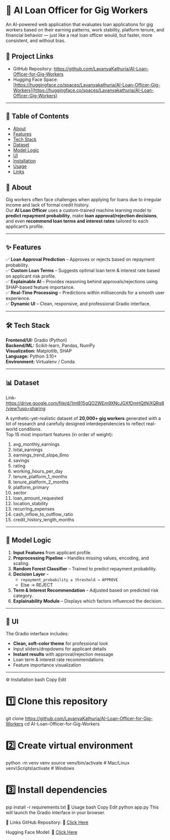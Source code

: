 # 🤖 AI Loan Officer for Gig Workers

An AI-powered web application that evaluates loan applications for gig workers based on their earning patterns, work stability, platform tenure, and financial behavior — just like a real loan officer would, but faster, more consistent, and without bias.
## 🔗 Project Links
- GitHub Repository: https://github.com/LavanyaKathuria/AI-Loan-Officer-for-Gig-Workers
- Hugging Face Space: [https://huggingface.co/spaces/Lavanyakathuria/AI-Loan-Officer-Gig-Workers](https://huggingface.co/spaces/Lavanyakathuria/AI-Loan-Officer-Gig-Workers)

---

## 📌 Table of Contents
- [About](#about)
- [Features](#features)
- [Tech Stack](#tech-stack)
- [Dataset](#dataset)
- [Model Logic](#model-logic)
- [UI](#ui)
- [Installation](#installation)
- [Usage](#usage)
- [Links](#links)

## 📖 About
Gig workers often face challenges when applying for loans due to irregular income and lack of formal credit history.  
Our **AI Loan Officer** uses a custom-trained machine learning model to **predict repayment probability**, make **loan approval/rejection decisions**, and even **recommend loan terms and interest rates** tailored to each applicant’s profile.

---

## ✨ Features
✅ **Loan Approval Prediction** – Approves or rejects based on repayment probability.  
✅ **Custom Loan Terms** – Suggests optimal loan term & interest rate based on applicant risk profile.  
✅ **Explainable AI** – Provides reasoning behind approvals/rejections using SHAP-based feature importance.  
✅ **Real-Time Processing** – Predictions within milliseconds for a smooth user experience.  
✅ **Dynamic UI** – Clean, responsive, and professional Gradio interface.

---

## 🛠 Tech Stack
**Frontend/UI:** Gradio (Python)  
**Backend/ML:** Scikit-learn, Pandas, NumPy  
**Visualization:** Matplotlib, SHAP  
**Language:** Python 3.10+  
**Environment:** Virtualenv / Conda  

---

## 📊 Dataset
Link- https://drive.google.com/file/d/1mt815gQO2WEm9XNcJGXfDmHQtNiXQRg8/view?usp=sharing

A synthetic-yet-realistic dataset of **20,000+ gig workers** generated with a lot of research and carefully designed interdependencies to reflect real-world conditions.  
Top 15 most important features (in order of weight):

1. avg_monthly_earnings  
2. total_earnings  
3. earnings_trend_slope_6mo  
4. savings  
5. rating  
6. working_hours_per_day  
7. tenure_platform_1_months  
8. tenure_platform_2_months  
9. platform_primary  
10. sector  
11. loan_amount_requested  
12. location_stability  
13. recurring_expenses  
14. cash_inflow_to_outflow_ratio  
15. credit_history_length_months  

---

## 🧠 Model Logic
1. **Input Features** from applicant profile.  
2. **Preprocessing Pipeline** – Handles missing values, encoding, and scaling.  
3. **Random Forest Classifier** – Trained to predict repayment probability.  
4. **Decision Layer** –  
   - `repayment_probability ≥ threshold → APPROVE`  
   - Else → REJECT  
5. **Term & Interest Recommendation** – Adjusted based on predicted risk category.  
6. **Explainability Module** – Displays which factors influenced the decision.

---

## 🎨 UI
The Gradio interface includes:
- **Clean, soft-color theme** for professional look
- Input sliders/dropdowns for applicant details
- **Instant results** with approval/rejection message
- Loan term & interest rate recommendations
- Feature importance visualization

---


⚙️ Installation
bash
Copy
Edit
# 1️⃣ Clone this repository
git clone https://github.com/LavanyaKathuria/AI-Loan-Officer-for-Gig-Workers
cd AI-Loan-Officer-for-Gig-Workers

# 2️⃣ Create virtual environment
python -m venv venv
source venv/bin/activate  # Mac/Linux
venv\Scripts\activate     # Windows

# 3️⃣ Install dependencies
pip install -r requirements.txt
🚀 Usage
bash
Copy
Edit
python app.py
This will launch the Gradio interface in your browser.

🔗 Links
GitHub Repository: 📂 [Click Here](https://github.com/LavanyaKathuria/AI-Loan-Officer-for-Gig-Workers)

Hugging Face Model: 🤗 [Click Here](https://huggingface.co/spaces/Lavanyakathuria/AI-Loan-Officer-Gig-Workers)
